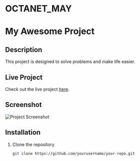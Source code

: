 # OCTANET_MAY
# My Awesome Project

## Description
This project is designed to solve problems and make life easier.

## Live Project
Check out the live project [here](http://example.com).

## Screenshot
![Project Screenshot](http://example.com/image.png)

## Installation
1. Clone the repository
   ```sh
   git clone https://github.com/yourusername/your-repo.git
